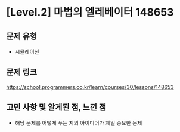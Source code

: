 # [Level.2] 마법의 엘레베이터 148653

## 문제 유형
- 시뮬레이션

## 문제 링크
https://school.programmers.co.kr/learn/courses/30/lessons/148653

## 고민 사항 및 알게된 점, 느낀 점
- 해당 문제를 어떻게 푸는 지의 아이디어가 제일 중요한 문제
